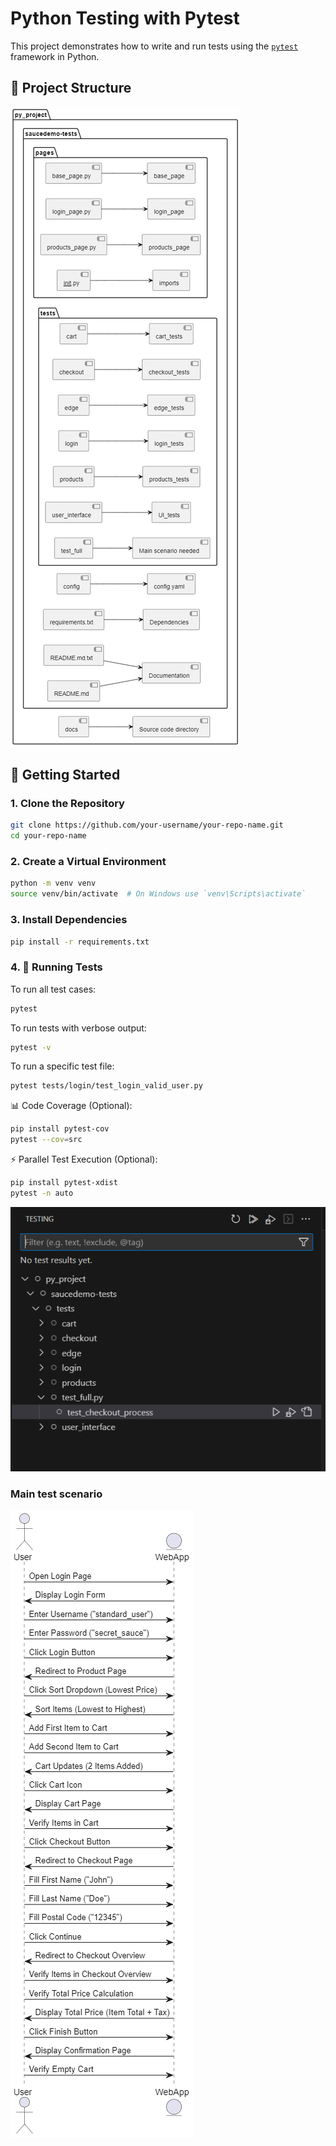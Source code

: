# Python Testing with Pytest

This project demonstrates how to write and run tests using the [`pytest`](https://docs.pytest.org/) framework in Python.

## 📁 Project Structure
![Alt text](image.png)

## 🚀 Getting Started

### 1. Clone the Repository

```bash
git clone https://github.com/your-username/your-repo-name.git
cd your-repo-name
```
### 2. Create a Virtual Environment

```bash
python -m venv venv
source venv/bin/activate  # On Windows use `venv\Scripts\activate`
```

### 3. Install Dependencies

```bash
pip install -r requirements.txt
```

### 4. 🧪 Running Tests

To run all test cases:

```bash
pytest
```

To run tests with verbose output:

```bash
pytest -v
```

To run a specific test file:

```bash
pytest tests/login/test_login_valid_user.py
```


📊 Code Coverage (Optional):

```bash
pip install pytest-cov
pytest --cov=src
```

⚡ Parallel Test Execution (Optional):

```bash
pip install pytest-xdist
pytest -n auto
```

![Alt text](image-1.png)

### Main test scenario 

![Alt text](image-2.png)